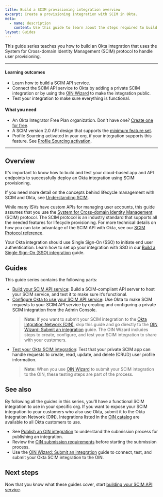 ```yaml
---
title: Build a SCIM provisioning integration overview
excerpt: Create a provisioning integration with SCIM in Okta.
meta:
  - name: description
    content: Use this guide to learn about the steps required to build an Okta integration that uses SCIM to handle user provisioning.
layout: Guides
---
```


This guide series teaches you how to build an Okta integration that uses the System for Cross-domain Identity Management (SCIM) protocol to handle user provisioning.

---

#### Learning outcomes

* Learn how to build a SCIM API service.
* Connect the SCIM API service to Okta by adding a private SCIM integration or by using the [OIN Wizard](/docs/guides/submit-oin-app/scim/main/) to make the integration public.
* Test your integration to make sure everything is functional.

#### What you need

* An Okta Integrator Free Plan organization. Don't have one? [Create one for free](https://developer.okta.com/signup).
* A SCIM version 2.0 API design that supports the [minimum feature set](/docs/guides/scim-provisioning-integration-prepare/main/#features).
* Profile Sourcing activated in your org, if your integration supports this feature. See [Profile Sourcing activation](/docs/guides/scim-provisioning-integration-test/main/#profile-sourcing-activation).

---

## Overview

It's important to know how to build and test your cloud-based app and API endpoints to successfully deploy an Okta integration using SCIM provisioning.

If you need more detail on the concepts behind lifecycle management with SCIM and Okta, see [Understanding SCIM](/docs/concepts/scim/).

While many ISVs have custom APIs for managing user accounts, this guide assumes that you use the [System for Cross-domain Identity Management](https://scim.cloud) (SCIM) protocol. The SCIM protocol is an industry standard that supports all the needed features for lifecycle provisioning. For more technical details on how you can take advantage of the SCIM API with Okta, see our [SCIM Protocol reference](https://developer.okta.com/docs/api/openapi/okta-scim/guides/).

Your Okta integration should use Single Sign-On (SSO) to initiate end user authentication. Learn how to set up your integration with SSO in our [Build a Single Sign-On (SSO) integration](/docs/guides/build-sso-integration/) guide.

## Guides

This guide series contains the following parts:

* [Build your SCIM API service](/docs/guides/scim-provisioning-integration-prepare/): Build a SCIM-compliant API server to host your SCIM service, and test it to make sure it’s functional.
* [Configure Okta to use your SCIM API service](/docs/guides/scim-provisioning-integration-connect/): Use Okta to make SCIM requests to your SCIM API service by creating and configuring a private SCIM integration from the Admin Console.
  > **Note:** If you want to submit your SCIM integration to the [Okta Intgration Network (OIN)](https://www.okta.com/integrations/), skip this guide and go directly to the [OIN Wizard: Submit an integration](/docs/guides/submit-oin-app/scim/main/) guide. The OIN Wizard includes steps to create, configure, and test your SCIM integration to share with your customers.
* [Test your Okta SCIM integration](/docs/guides/scim-provisioning-integration-test/): Test that your private SCIM app can handle requests to create, read, update, and delete (CRUD) user profile information.
  > **Note:** When you use [OIN Wizard](/docs/guides/submit-oin-app/scim/main/#test-your-integration) to submit your SCIM integration to the OIN, these testing steps are part of the process.

## See also

By following all the guides in this series, you'll have a functional SCIM integration to use in your specific org. If you want to expose your SCIM integration to your customers who also use Okta, submit it to the Okta Integration Network (OIN). Integrations listed in the [OIN catalog](https://www.okta.com/integrations/) are available to all Okta customers to use.

* See [Publish an OIN integration](/docs/guides/submit-app-overview/) to understand the submission process for publishing an integration.
* Review the [OIN submission requirements](/docs/guides/submit-app-prereq/) before starting the submission process.
* Use the [OIN Wizard: Submit an integration](/docs/guides/submit-oin-app/scim/main/) guide to connect, test, and submit your Okta SCIM integration to the OIN.

## Next steps

Now that you know what these guides cover, start [building your SCIM API service](/docs/guides/scim-provisioning-integration-prepare/).
